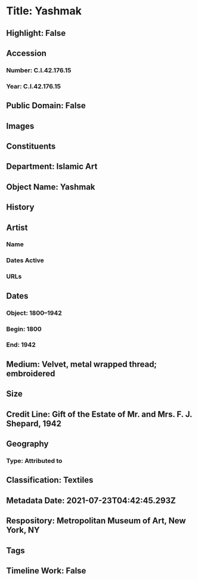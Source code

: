 # Title: Yashmak
## Highlight: False
## Accession
### Number: C.I.42.176.15
### Year: C.I.42.176.15
## Public Domain: False
## Images
## Constituents
## Department: Islamic Art
## Object Name: Yashmak
## History
## Artist
### Name
### Dates Active
### URLs
## Dates
### Object: 1800–1942
### Begin: 1800
### End: 1942
## Medium: Velvet, metal wrapped thread; embroidered
## Size
## Credit Line: Gift of the Estate of Mr. and Mrs. F. J. Shepard, 1942
## Geography
### Type: Attributed to
## Classification: Textiles
## Metadata Date: 2021-07-23T04:42:45.293Z
## Respository: Metropolitan Museum of Art, New York, NY
## Tags
## Timeline Work: False